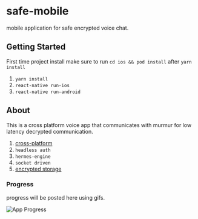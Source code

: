 # safe-mobile

mobile application for safe encrypted voice chat.

## Getting Started

First time project install make sure to run `cd ios && pod install` after `yarn install`

1. `yarn install`
2. `react-native run-ios`
3. `react-native run-android`

## About

This is a cross platform voice app that communicates with murmur for low latency decrypted communication.

1.  [cross-platform](https://reactnative.dev/)
2. `headless auth`
3. `hermes-engine`
4. `socket driven`
5. [encrypted storage](https://rnmmkv.now.sh/#/?id=react-native-mmkv-storage)

### Progress

progress will be posted here using gifs.

![App Progress](https://i.gyazo.com/0fbdece983908b9d24aa0d38b7cc35d1.gif)



